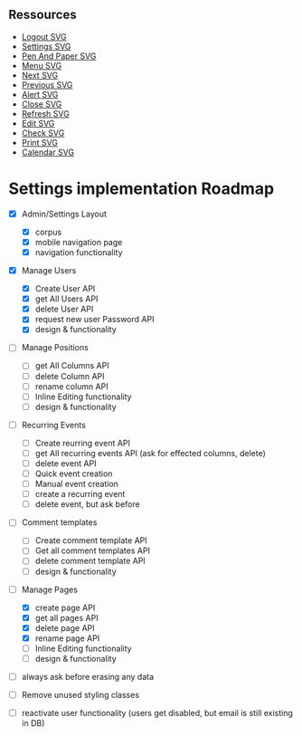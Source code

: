 ## Ressources

- [Logout SVG](https://www.svgrepo.com/svg/115080/logout)
- [Settings SVG](https://www.svgrepo.com/svg/11478/settings)
- [Pen And Paper SVG](https://www.svgrepo.com/svg/41783/pen-and-paper)
- [Menu SVG](https://www.svgrepo.com/svg/3034/menu)
- [Next SVG](https://www.svgrepo.com/svg/3667/next)
- [Previous SVG](https://www.svgrepo.com/svg/79187/left-arrow)
- [Alert SVG](https://www.svgrepo.com/svg/204957/alert)
- [Close SVG](https://www.svgrepo.com/svg/30681/close)
- [Refresh SVG](https://www.svgrepo.com/svg/76889/refresh)
- [Edit SVG](https://www.svgrepo.com/svg/56967/edit)
- [Check SVG](https://www.svgrepo.com/svg/125862/check)
- [Print SVG](https://www.svgrepo.com/svg/476458/print)
- [Calendar SVG](https://www.svgrepo.com/svg/511575/calendar-1322)

# Settings implementation Roadmap

- [x] Admin/Settings Layout

  - [x] corpus
  - [x] mobile navigation page
  - [x] navigation functionality

- [x] Manage Users

  - [x] Create User API
  - [x] get All Users API
  - [x] delete User API
  - [x] request new user Password API
  - [x] design & functionality

- [ ] Manage Positions

  - [ ] get All Columns API
  - [ ] delete Column API
  - [ ] rename column API
  - [ ] Inline Editing functionality
  - [ ] design & functionality

- [ ] Recurring Events

  - [ ] Create reurring event API
  - [ ] get All recurring events API (ask for effected columns, delete)
  - [ ] delete event API
  - [ ] Quick event creation
  - [ ] Manual event creation
  - [ ] create a recurring event
  - [ ] delete event, but ask before

- [ ] Comment templates

  - [ ] Create comment template API
  - [ ] Get all comment templates API
  - [ ] delete comment template API
  - [ ] design & functionality

- [ ] Manage Pages

  - [x] create page API
  - [x] get all pages API
  - [x] delete page API
  - [x] rename page API
  - [ ] Inline Editing functionality
  - [ ] design & functionality

- [ ] always ask before erasing any data
- [ ] Remove unused styling classes
- [ ] reactivate user functionality (users get disabled, but email is still existing in DB)
